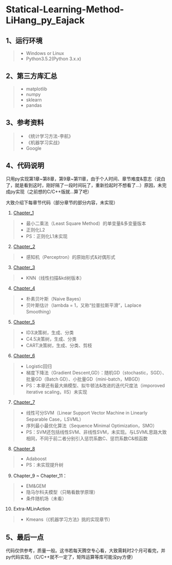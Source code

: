 # Statical-Learning-Method-LiHang_py_Eajack

## 1、运行环境
> * Windows or Linux
> * Python3.5.2(Python 3.x.x)

## 2、第三方库汇总
> * matplotlib
> * numpy
> * sklearn
>* pandas

## 3、参考资料
> * 《统计学习方法-李航》
> * 《机器学习实战》
> * Google

## 4、代码说明
只用py实现第1章~第8章，第9章~第11章，由于个人时间、章节难度&意志（说白了，就是看到这时，刚好隔了一段时间玩了，重新捡起时不想看了…）原因，未完成py实现（之前想的C/C++版就…算了吧）

大致介绍下每章节代码（部分章节的部分内容，未实现）

1. [Chapter_1](https://github.com/Eajack/py_spider/blob/master/%E9%9D%99%E6%80%81%E7%88%AC%E8%99%AB/computer_books.py)
>* 最小二乘法（Least Square Method）的单变量&多变量版本
>* 正则化L2
>* PS：正则化L1未实现
2. [Chapter_2](https://github.com/Eajack/py_spider/blob/master/%E9%9D%99%E6%80%81%E7%88%AC%E8%99%AB/computer_books.py)
>* 感知机（Perceptron）的原始形式&对偶形式
3. [Chapter_3](https://github.com/Eajack/py_spider/blob/master/%E9%9D%99%E6%80%81%E7%88%AC%E8%99%AB/computer_books.py)
>* KNN（线性扫描&kd树版本）
4. [Chapter_4](https://github.com/Eajack/py_spider/blob/master/%E9%9D%99%E6%80%81%E7%88%AC%E8%99%AB/computer_books.py)
>* 朴素贝叶斯（Naive Bayes）
>* 贝叶斯估计（lambda = 1，又称“拉普拉斯平滑”，Laplace Smoothing）
5. [Chapter_5](https://github.com/Eajack/py_spider/blob/master/%E9%9D%99%E6%80%81%E7%88%AC%E8%99%AB/computer_books.py)
>* ID3决策树，生成、分类
>* C4.5决策树，生成、分类
>* CART决策树，生成、分类、剪枝
6. [Chapter_6](https://github.com/Eajack/py_spider/blob/master/%E9%9D%99%E6%80%81%E7%88%AC%E8%99%AB/computer_books.py)
>* Logistic回归
>* 梯度下降法（Gradient Descent,GD）：随机GD（stochastic，SGD）、批量GD（Batch GD）、小批量GD（mini-batch，MBGD）
>* PS：本章还有最大熵模型、拟牛顿法&改进的迭代尺度法（imporoved iterative scaling，IIS）未实现
7. [Chapter_7](https://github.com/Eajack/py_spider/blob/master/%E9%9D%99%E6%80%81%E7%88%AC%E8%99%AB/computer_books.py)
>* 线性可分SVM（Linear Support Vector Machine in Linearly Separable Case，LSVML）
>* 序列最小最优化算法（Sequence Minimal Optimization，SMO）
>* PS：SVM还包括线性SVM、非线性SVM，未实现。与LSVML思路大致相同，不同于前二者分别引入惩罚系数C、惩罚系数C&核函数
8. [Chapter_8](https://github.com/Eajack/py_spider/blob/master/%E9%9D%99%E6%80%81%E7%88%AC%E8%99%AB/computer_books.py)
>* Adaboost
>* PS：未实现提升树
9. Chapter_9 ~ Chapter_11：
>* EM&GEM
>* 隐马尔科夫模型（只略看数学原理）
>* 条件随机场（未看）
10. Extra-MLinAction
>* Kmeans（《机器学习方法》挑的实现章节）

## 5、最后一点
代码仅供参考，质量一般。这书若每天腾空专心看，大致需耗时2个月可看完，并py代码实现。（C/C++就不一定了，矩阵运算等库可能没py方便）
